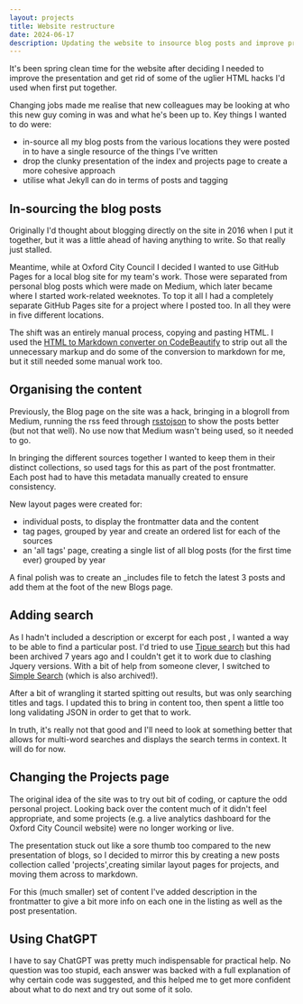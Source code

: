 ```yaml
---
layout: projects
title: Website restructure 
date: 2024-06-17
description: Updating the website to insource blog posts and improve presentation
---
```

It's been spring clean time for the website after deciding I needed to improve the presentation and get rid of some of the uglier HTML hacks I'd used when first put together.

Changing jobs made me realise that new colleagues may be looking at who this new guy coming in was and what he's been up to. Key things I wanted to do were:
* in-source all my blog posts from the various locations they were posted in to have a single resource of the things I've written
* drop the clunky presentation of the index and projects page to create a more cohesive approach
* utilise what Jekyll can do in terms of posts and tagging

## In-sourcing the blog posts
Originally I'd thought about blogging directly on the site in 2016 when I put it together, but it was a little ahead of having anything to write. So that really just stalled.

Meantime, while at Oxford City Council I decided I wanted to use GitHub Pages for a local blog site for my team's work. Those were separated from personal blog posts which were made on Medium, which later became where I started work-related weeknotes. To top it all I had a completely separate GitHub Pages site for a project where I posted too. In all they were in five different locations. 

The shift was an entirely manual process, copying and pasting HTML. I used the [HTML to Markdown converter on CodeBeautify](https://codebeautify.org/html-to-markdown) to strip out all the unnecessary markup and do some of the conversion to markdown for me, but it still needed some manual work too. 

## Organising the content
Previously, the Blog page on the site was a hack, bringing in a blogroll from Medium, running the rss feed through [rsstojson](https://rss2json.com/) to show the posts better (but not that well). No use now that Medium wasn't being used, so it needed to go.  

In bringing the different sources together I wanted to keep them in their distinct collections, so used tags for this as part of the post frontmatter. Each post had to have this metadata manually created to ensure consistency.

New layout pages were created for: 
* individual posts, to display the frontmatter data and the content
* tag pages, grouped by year and create an ordered list for each of the sources
* an 'all tags' page, creating a single list of all blog posts (for the first time ever) grouped by year

A final polish was to create an _includes file to fetch the latest 3 posts and add them at the foot of the new Blogs page.

## Adding search 
As I hadn't included a description or excerpt for each post , I wanted a way to be able to find a particular post. I'd tried to use [Tipue search](https://github.com/jekylltools/jekyll-tipue-search) but this had been archived 7 years ago and I couldn't get it to work due to clashing Jquery versions. With a bit of help from someone clever, I switched to [Simple Search](https://github.com/christian-fei/Simple-Jekyll-Search) (which is also archived!).

After a bit of wrangling it started spitting out results, but was only searching titles and tags. I updated this to bring in content too, then spent a little too long validating JSON in order to get that to work.

In truth, it's really not that good and I'll need to look at something better that allows for multi-word searches and displays the search terms in context. It will do for now.

## Changing the Projects page
The original idea of the site was to try out bit of coding, or capture the odd personal project. Looking back over the content much of it didn't feel appropriate, and some projects (e.g. a live analytics dashboard for the Oxford City Council website) were no longer working or live.

The presentation stuck out like a sore thumb too compared to the new presentation of blogs, so I decided to mirror this by creating a new posts collection called 'projects',creating similar layout pages for projects, and moving them across to markdown.

For this (much smaller) set of content I've added description in the frontmatter to give a bit more info on each one in the listing as well as the post presentation. 

## Using ChatGPT
I have to say ChatGPT was pretty much indispensable for practical help. No question was too stupid, each answer was backed with a full explanation of why certain code was suggested, and this helped me to get more confident about what to do next and try out some of it solo. 
